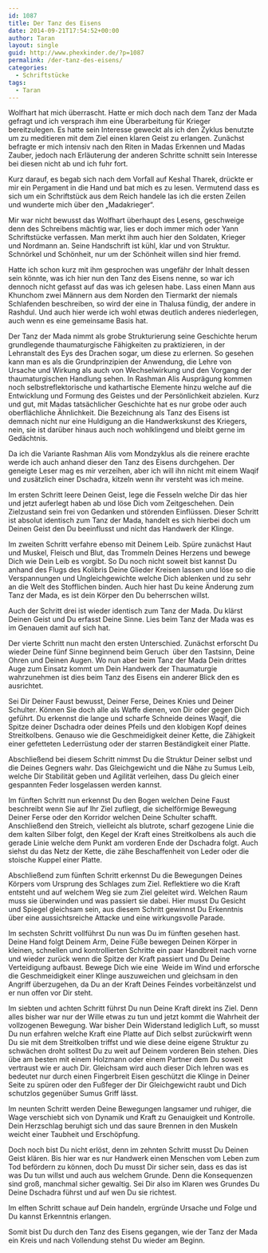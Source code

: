 ```yaml
---
id: 1087
title: Der Tanz des Eisens
date: 2014-09-21T17:54:52+00:00
author: Taran
layout: single
guid: http://www.phexkinder.de/?p=1087
permalink: /der-tanz-des-eisens/
categories:
  - Schriftstücke
tags:
  - Taran
---
```

Wolfhart hat mich überrascht. Hatte er mich doch nach dem Tanz der Mada gefragt und ich versprach ihm eine Überarbeitung für Krieger bereitzulegen. Es hatte sein Interesse geweckt als ich den Zyklus benutzte um zu meditieren mit dem Ziel einen klaren Geist zu erlangen. <!--more-->Zunächst befragte er mich intensiv nach den Riten in Madas Erkennen und Madas Zauber, jedoch nach Erläuterung der anderen Schritte schnitt sein Interesse bei diesen nicht ab und ich fuhr fort.


  
Kurz darauf, es begab sich nach dem Vorfall auf Keshal Tharek, drückte er mir ein Pergament in die Hand und bat mich es zu lesen. Vermutend dass es sich um ein Schriftstück aus dem Reich handele las ich die ersten Zeilen und wunderte mich über den „Madakrieger“.
  
Mir war nicht bewusst das Wolfhart überhaupt des Lesens, geschweige denn des Schreibens mächtig war, lies er doch immer mich oder Yann Schriftstücke verfassen. Man merkt ihm auch hier den Soldaten, Krieger und Nordmann an. Seine Handschrift ist kühl, klar und von Struktur. Schnörkel und Schönheit, nur um der Schönheit willen sind hier fremd.
  
Hatte ich schon kurz mit ihm gesprochen was ungefähr der Inhalt dessen sein könnte, was ich hier nun den Tanz des Eisens nenne, so war ich dennoch nicht gefasst auf das was ich gelesen habe. Lass einen Mann aus Khunchom zwei Männern aus dem Norden den Tiermarkt der niemals Schlafenden beschreiben, so wird der eine in Thalusa fündig, der andere in Rashdul. Und auch hier werde ich wohl etwas deutlich anderes niederlegen, auch wenn es eine gemeinsame Basis hat.

Der Tanz der Mada nimmt als grobe Strukturierung seine Geschichte herum grundlegende thaumaturgische Fähigkeiten zu praktizieren, in der Lehranstalt des Eys des Drachen sogar, um diese zu erlernen. So gesehen kann man es als die Grundprinzipien der Anwendung, die Lehre von Ursache und Wirkung als auch von Wechselwirkung und den Vorgang der thaumaturgischen Handlung sehen. In Rashman Alis Ausprägung kommen noch selbstreflektorische und kathartische Elemente hinzu welche auf die Entwicklung und Formung des Geistes und der Persönlichkeit abzielen. Kurz und gut, mit Madas tatsächlicher Geschichte hat es nur grobe oder auch oberflächliche Ähnlichkeit. Die Bezeichnung als Tanz des Eisens ist demnach nicht nur eine Huldigung an die Handwerkskunst des Kriegers, nein, sie ist darüber hinaus auch noch wohlklingend und bleibt gerne im Gedächtnis.
  
Da ich die Variante Rashman Alis vom Mondzyklus als die reinere erachte werde ich auch anhand dieser den Tanz des Eisens durchgehen. Der geneigte Leser mag es mir verzeihen, aber ich will ihn nicht mit einem Waqif und zusätzlich einer Dschadra, kitzeln wenn ihr versteht was ich meine.

Im ersten Schritt leere Deinen Geist, lege die Fesseln welche Dir das hier und jetzt auferlegt haben ab und löse Dich vom Zeitgeschehen. Dein Zielzustand sein frei von Gedanken und störenden Einflüssen. Dieser Schritt ist absolut identisch zum Tanz der Mada, handelt es sich hierbei doch um Deinen Geist den Du beeinflusst und nicht das Handwerk der Klinge.
  
Im zweiten Schritt verfahre ebenso mit Deinem Leib. Spüre zunächst Haut und Muskel, Fleisch und Blut, das Trommeln Deines Herzens und bewege Dich wie Dein Leib es vorgibt. So Du noch nicht soweit bist kannst Du anhand des Flugs des Kolibris Deine Glieder Kreisen lassen und löse so die Verspannungen und Ungleichgewichte welche Dich ablenken und zu sehr an die Welt des Stofflichen binden. Auch hier hast Du keine Änderung zum Tanz der Mada, es ist dein Körper den Du beherrschen willst.
  
Auch der Schritt drei ist wieder identisch zum Tanz der Mada. Du klärst Deinen Geist und Du erfasst Deine Sinne. Lies beim Tanz der Mada was es im Genauen damit auf sich hat.
  
Der vierte Schritt nun macht den ersten Unterschied. Zunächst erforscht Du wieder Deine fünf Sinne beginnend beim Geruch  über den Tastsinn, Deine Ohren und Deinen Augen. Wo nun aber beim Tanz der Mada Dein drittes Auge zum Einsatz kommt um Dein Handwerk der Thaumaturgie wahrzunehmen ist dies beim Tanz des Eisens ein anderer Blick den es ausrichtet.
  
Sei Dir Deiner Faust bewusst, Deiner Ferse, Deines Knies und Deiner Schulter. Können Sie doch alle als Waffe dienen, von Dir oder gegen Dich geführt. Du erkennst die lange und scharfe Schneide deines Waqif, die Spitze deiner Dschadra oder deines Pfeils und den klobigen Kopf deines Streitkolbens. Genauso wie die Geschmeidigkeit deiner Kette, die Zähigkeit einer gefetteten Lederrüstung oder der starren Beständigkeit einer Platte.
  
Abschließend bei diesem Schritt nimmst Du die Struktur Deiner selbst und die Deines Gegners wahr. Das Gleichgewicht und die Nähe zu Sumus Leib, welche Dir Stabilität geben und Agilität verleihen, dass Du gleich einer gespannten Feder losgelassen werden kannst.
  
Im fünften Schritt nun erkennst Du den Bogen welchen Deine Faust beschreibt wenn Sie auf Ihr Ziel zufliegt, die sichelförmige Bewegung Deiner Ferse oder den Korridor welchen Deine Schulter schafft. Anschließend den Streich, vielleicht als blutrote, scharf gezogene Linie die dem kalten Silber folgt, den Kegel der Kraft eines Streitkolbens als auch die gerade Linie welche dem Punkt am vorderen Ende der Dschadra folgt. Auch siehst du das Netz der Kette, die zähe Beschaffenheit von Leder oder die stoische Kuppel einer Platte.
  
Abschließend zum fünften Schritt erkennst Du die Bewegungen Deines Körpers vom Ursprung des Schlages zum Ziel. Reflektiere wo die Kraft entsteht und auf welchem Weg sie zum Ziel geleitet wird. Welchen Raum muss sie überwinden und was passiert sie dabei. Hier musst Du Gesicht und Spiegel gleichsam sein, aus diesem Schritt gewinnst Du Erkenntnis über eine aussichtsreiche Attacke und eine wirkungsvolle Parade.
  
Im sechsten Schritt vollführst Du nun was Du im fünften gesehen hast. Deine Hand folgt Deinem Arm, Deine Füße bewegen Deinen Körper in kleinen, schnellen und kontrollierten Schritte ein paar Handbreit nach vorne und wieder zurück wenn die Spitze der Kraft passiert und Du Deine Verteidigung aufbaust. Bewege Dich wie eine  Weide im Wind und erforsche die Geschmeidigkeit einer Klinge auszuweichen und gleichsam in den  Angriff überzugehen, da Du an der Kraft Deines Feindes vorbeitänzelst und er nun offen vor Dir steht.
  
Im siebten und achten Schritt führst Du nun Deine Kraft direkt ins Ziel. Denn alles bisher war nur der Wille etwas zu tun und jetzt kommt die Wahrheit der vollzogenen Bewegung. War bisher Dein Widerstand lediglich Luft, so musst Du nun erfahren welche Kraft eine Platte auf Dich selbst zurückwirft wenn Du sie mit dem Streitkolben triffst und wie diese deine eigene Struktur zu schwächen droht solltest Du zu weit auf Deinem vorderen Bein stehen. Dies übe am besten mit einem Holzmann oder einem Partner dem Du soweit vertraust wie er auch Dir. Gleichsam wird auch dieser Dich lehren was es bedeutet nur durch einen Fingerbreit Eisen geschützt die Klinge in Deiner Seite zu spüren oder den Fußfeger der Dir Gleichgewicht raubt und Dich schutzlos gegenüber Sumus Griff lässt.
  
Im neunten Schritt werden Deine Bewegungen langsamer und ruhiger, die Wage verschiebt sich von Dynamik und Kraft zu Genauigkeit und Kontrolle. Dein Herzschlag beruhigt sich und das saure Brennen in den Muskeln weicht einer Taubheit und Erschöpfung.
  
Doch noch bist Du nicht erlöst, denn im zehnten Schritt musst Du Deinen Geist klären. Bis hier war es nur Handwerk einen Menschen vom Leben zum Tod befördern zu können, doch Du musst Dir sicher sein, dass es das ist was Du tun willst und auch aus welchem Grunde. Denn die Konsequenzen sind groß, manchmal sicher gewaltig. Sei Dir also im Klaren wes Grundes Du Deine Dschadra führst und auf wen Du sie richtest.
  
Im elften Schritt schaue auf Dein handeln, ergründe Ursache und Folge und Du kannst Erkenntnis erlangen.

Somit bist Du durch den Tanz des Eisens gegangen, wie der Tanz der Mada ein Kreis und nach Vollendung stehst Du wieder am Beginn.
